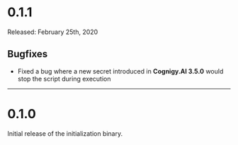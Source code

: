 # 0.1.1
Released: February 25th, 2020

## Bugfixes
- Fixed a bug where a new secret introduced in **Cognigy.AI 3.5.0** would stop the script during execution


---

# 0.1.0
Initial release of the initialization binary.